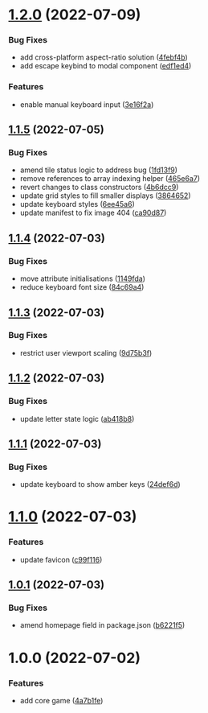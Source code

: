 # [1.2.0](https://github.com/ollyrowe/wordle/compare/v1.1.5...v1.2.0) (2022-07-09)


### Bug Fixes

* add cross-platform aspect-ratio solution ([4febf4b](https://github.com/ollyrowe/wordle/commit/4febf4be371508c71a503a7a599bd9d60bb847d4))
* add escape keybind to modal component ([edf1ed4](https://github.com/ollyrowe/wordle/commit/edf1ed4d345e172a84cde5f89f575720b458038d))


### Features

* enable manual keyboard input ([3e16f2a](https://github.com/ollyrowe/wordle/commit/3e16f2abea014a4c8a0903c34d7ead8b857ad969))

## [1.1.5](https://github.com/ollyrowe/wordle/compare/v1.1.4...v1.1.5) (2022-07-05)


### Bug Fixes

* amend tile status logic to address bug ([1fd13f9](https://github.com/ollyrowe/wordle/commit/1fd13f9167022af5d8fe3a451968c5a549aa7921))
* remove references to array indexing helper ([465e6a7](https://github.com/ollyrowe/wordle/commit/465e6a78256625b39b32f2e69bef9719407b6b8f))
* revert changes to class constructors ([4b6dcc9](https://github.com/ollyrowe/wordle/commit/4b6dcc984b811c91d7c3939596f875a814847ac6))
* update grid styles to fill smaller displays ([3864652](https://github.com/ollyrowe/wordle/commit/386465288663f0b3ead32818422d6b81fc8aa547))
* update keyboard styles ([6ee45a6](https://github.com/ollyrowe/wordle/commit/6ee45a6de06a499eb92063b55b20be4b8dfbe982))
* update manifest to fix image 404 ([ca90d87](https://github.com/ollyrowe/wordle/commit/ca90d8708cd24fe874fac4384dbc05a11a3c3dfe))

## [1.1.4](https://github.com/ollyrowe/wordle/compare/v1.1.3...v1.1.4) (2022-07-03)


### Bug Fixes

* move attribute initialisations ([1149fda](https://github.com/ollyrowe/wordle/commit/1149fdad180fd25a8287aa0b6990a987e6f67cba))
* reduce keyboard font size ([84c69a4](https://github.com/ollyrowe/wordle/commit/84c69a45a63f111f054368901007add92f501ba9))

## [1.1.3](https://github.com/ollyrowe/wordle/compare/v1.1.2...v1.1.3) (2022-07-03)


### Bug Fixes

* restrict user viewport scaling ([9d75b3f](https://github.com/ollyrowe/wordle/commit/9d75b3fc762fc762e575b16288972d16b7dcd692))

## [1.1.2](https://github.com/ollyrowe/wordle/compare/v1.1.1...v1.1.2) (2022-07-03)


### Bug Fixes

* update letter state logic ([ab418b8](https://github.com/ollyrowe/wordle/commit/ab418b84e2c0b99ff03f9e559e0fa6ebff6797c8))

## [1.1.1](https://github.com/ollyrowe/wordle/compare/v1.1.0...v1.1.1) (2022-07-03)


### Bug Fixes

* update keyboard to show amber keys ([24def6d](https://github.com/ollyrowe/wordle/commit/24def6d6e40636237ad5ddde78ced1672c16e125))

# [1.1.0](https://github.com/ollyrowe/wordle/compare/v1.0.1...v1.1.0) (2022-07-03)


### Features

* update favicon ([c99f116](https://github.com/ollyrowe/wordle/commit/c99f11620de3b46d2e8bc1a86f1b3a5d9f7f4ceb))

## [1.0.1](https://github.com/ollyrowe/wordle/compare/v1.0.0...v1.0.1) (2022-07-03)


### Bug Fixes

* amend homepage field in package.json ([b6221f5](https://github.com/ollyrowe/wordle/commit/b6221f59e121c06ad85dc5e55e8a1dccd76696b5))

# 1.0.0 (2022-07-02)


### Features

* add core game ([4a7b1fe](https://github.com/ollyrowe/wordle/commit/4a7b1fedfdd7ef5a43c7934f4fa1cea7667e7fce))
